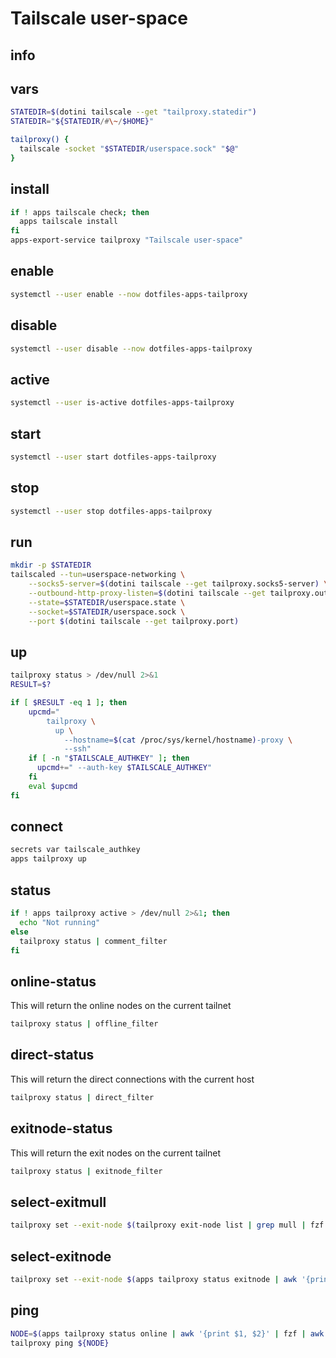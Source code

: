 # Tailscale user-space

## info

## vars
```sh
STATEDIR=$(dotini tailscale --get "tailproxy.statedir")
STATEDIR="${STATEDIR/#\~/$HOME}"

tailproxy() {
  tailscale -socket "$STATEDIR/userspace.sock" "$@"
}
```

## install
```sh
if ! apps tailscale check; then
  apps tailscale install
fi
apps-export-service tailproxy "Tailscale user-space"
```

## enable
```sh
systemctl --user enable --now dotfiles-apps-tailproxy
```

## disable
```sh
systemctl --user disable --now dotfiles-apps-tailproxy
```

## active
```sh
systemctl --user is-active dotfiles-apps-tailproxy
```

## start
```sh
systemctl --user start dotfiles-apps-tailproxy
```

## stop
```sh
systemctl --user stop dotfiles-apps-tailproxy
```

## run
```sh
mkdir -p $STATEDIR
tailscaled --tun=userspace-networking \
    --socks5-server=$(dotini tailscale --get tailproxy.socks5-server) \
    --outbound-http-proxy-listen=$(dotini tailscale --get tailproxy.outbound-http-proxy-listen) \
    --state=$STATEDIR/userspace.state \
    --socket=$STATEDIR/userspace.sock \
    --port $(dotini tailscale --get tailproxy.port)
```

## up
```sh
tailproxy status > /dev/null 2>&1
RESULT=$?

if [ $RESULT -eq 1 ]; then
    upcmd="
        tailproxy \
          up \
            --hostname=$(cat /proc/sys/kernel/hostname)-proxy \
            --ssh"
    if [ -n "$TAILSCALE_AUTHKEY" ]; then
      upcmd+=" --auth-key $TAILSCALE_AUTHKEY"
    fi
    eval $upcmd
fi
```

## connect
```sh
secrets var tailscale_authkey
apps tailproxy up
```

## status
```sh
if ! apps tailproxy active > /dev/null 2>&1; then
  echo "Not running"
else 
  tailproxy status | comment_filter
fi
```

## online-status
This will return the online nodes on the current tailnet

```sh
tailproxy status | offline_filter
```

## direct-status
This will return the direct connections with the current host

```sh
tailproxy status | direct_filter
```

## exitnode-status
This will return the exit nodes on the current tailnet

```sh
tailproxy status | exitnode_filter
```

## select-exitmull
```sh
tailproxy set --exit-node $(tailproxy exit-node list | grep mull | fzf | awk '{print $2}')
```

## select-exitnode
```sh
tailproxy set --exit-node $(apps tailproxy status exitnode | awk '{print $2}' | fzf)
```

## ping
```sh
NODE=$(apps tailproxy status online | awk '{print $1, $2}' | fzf | awk '{print  $1}')
tailproxy ping ${NODE}
```

